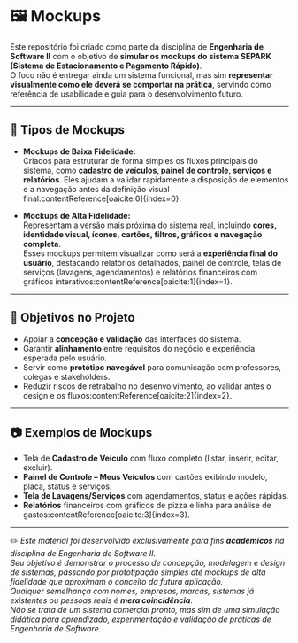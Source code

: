 # 🖼️ Mockups

Este repositório foi criado como parte da disciplina de **Engenharia de Software II** com o objetivo de **simular os mockups do sistema SEPARK (Sistema de Estacionamento e Pagamento Rápido)**.  
O foco não é entregar ainda um sistema funcional, mas sim **representar visualmente como ele deverá se comportar na prática**, servindo como referência de usabilidade e guia para o desenvolvimento futuro.

---

## 🎨 Tipos de Mockups

- **Mockups de Baixa Fidelidade:**  
  Criados para estruturar de forma simples os fluxos principais do sistema, como **cadastro de veículos, painel de controle, serviços e relatórios**. Eles ajudam a validar rapidamente a disposição de elementos e a navegação antes da definição visual final:contentReference[oaicite:0]{index=0}.  

- **Mockups de Alta Fidelidade:**  
  Representam a versão mais próxima do sistema real, incluindo **cores, identidade visual, ícones, cartões, filtros, gráficos e navegação completa**.  
  Esses mockups permitem visualizar como será a **experiência final do usuário**, destacando relatórios detalhados, painel de controle, telas de serviços (lavagens, agendamentos) e relatórios financeiros com gráficos interativos:contentReference[oaicite:1]{index=1}.  

---

## 📌 Objetivos no Projeto

- Apoiar a **concepção e validação** das interfaces do sistema.  
- Garantir **alinhamento** entre requisitos do negócio e experiência esperada pelo usuário.  
- Servir como **protótipo navegável** para comunicação com professores, colegas e stakeholders.  
- Reduzir riscos de retrabalho no desenvolvimento, ao validar antes o design e os fluxos:contentReference[oaicite:2]{index=2}.  

---

## 📷 Exemplos de Mockups

- Tela de **Cadastro de Veículo** com fluxo completo (listar, inserir, editar, excluir).  
- **Painel de Controle – Meus Veículos** com cartões exibindo modelo, placa, status e serviços.  
- **Tela de Lavagens/Serviços** com agendamentos, status e ações rápidas.  
- **Relatórios** financeiros com gráficos de pizza e linha para análise de gastos:contentReference[oaicite:3]{index=3}.  

---
✏️ *Este material foi desenvolvido exclusivamente para fins **acadêmicos** na disciplina de Engenharia de Software II.  
Seu objetivo é demonstrar o processo de concepção, modelagem e design de sistemas, passando por prototipação simples até mockups de alta fidelidade que aproximam o conceito da futura aplicação.  
Qualquer semelhança com nomes, empresas, marcas, sistemas já existentes ou pessoas reais é **mera coincidência**.  
Não se trata de um sistema comercial pronto, mas sim de uma simulação didática para aprendizado, experimentação e validação de práticas de Engenharia de Software.*  

